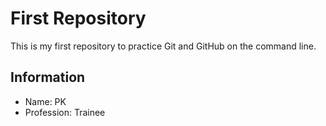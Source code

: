 # First Repository

This is my first repository to practice Git and GitHub on the command line.

## Information
- Name: PK
- Profession: Trainee
